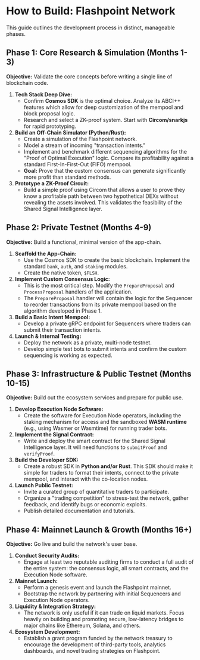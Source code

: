# How to Build: Flashpoint Network

This guide outlines the development process in distinct, manageable phases.

## Phase 1: Core Research & Simulation (Months 1-3)

**Objective:** Validate the core concepts before writing a single line of blockchain code.

1.  **Tech Stack Deep Dive:**
    *   Confirm **Cosmos SDK** is the optimal choice. Analyze its ABCI++ features which allow for deep customization of the mempool and block proposal logic.
    *   Research and select a ZK-proof system. Start with **Circom/snarkjs** for rapid prototyping.
2.  **Build an Off-Chain Simulator (Python/Rust):**
    *   Create a simulation of the Flashpoint network.
    *   Model a stream of incoming "transaction intents."
    *   Implement and benchmark different sequencing algorithms for the "Proof of Optimal Execution" logic. Compare its profitability against a standard First-In-First-Out (FIFO) mempool.
    *   **Goal:** Prove that the custom consensus can generate significantly more profit than standard methods.
3.  **Prototype a ZK-Proof Circuit:**
    *   Build a simple proof using Circom that allows a user to prove they know a profitable path between two hypothetical DEXs without revealing the assets involved. This validates the feasibility of the Shared Signal Intelligence layer.

## Phase 2: Private Testnet (Months 4-9)

**Objective:** Build a functional, minimal version of the app-chain.

1.  **Scaffold the App-Chain:**
    *   Use the Cosmos SDK to create the basic blockchain. Implement the standard `bank`, `auth`, and `staking` modules.
    *   Create the native token, `$FLSH`.
2.  **Implement Custom Consensus Logic:**
    *   This is the most critical step. Modify the `PrepareProposal` and `ProcessProposal` handlers of the application.
    *   The `PrepareProposal` handler will contain the logic for the Sequencer to reorder transactions from its private mempool based on the algorithm developed in Phase 1.
3.  **Build a Basic Intent Mempool:**
    *   Develop a private gRPC endpoint for Sequencers where traders can submit their transaction intents.
4.  **Launch & Internal Testing:**
    *   Deploy the network as a private, multi-node testnet.
    *   Develop simple test bots to submit intents and confirm the custom sequencing is working as expected.

## Phase 3: Infrastructure & Public Testnet (Months 10-15)

**Objective:** Build out the ecosystem services and prepare for public use.

1.  **Develop Execution Node Software:**
    *   Create the software for Execution Node operators, including the staking mechanism for access and the sandboxed **WASM runtime** (e.g., using Wasmer or Wasmtime) for running trader bots.
2.  **Implement the Signal Contract:**
    *   Write and deploy the smart contract for the Shared Signal Intelligence layer. It will need functions to `submitProof` and `verifyProof`.
3.  **Build the Developer SDK:**
    *   Create a robust SDK in **Python and/or Rust**. This SDK should make it simple for traders to format their intents, connect to the private mempool, and interact with the co-location nodes.
4.  **Launch Public Testnet:**
    *   Invite a curated group of quantitative traders to participate.
    *   Organize a "trading competition" to stress-test the network, gather feedback, and identify bugs or economic exploits.
    *   Publish detailed documentation and tutorials.

## Phase 4: Mainnet Launch & Growth (Months 16+)

**Objective:** Go live and build the network's user base.

1.  **Conduct Security Audits:**
    *   Engage at least two reputable auditing firms to conduct a full audit of the entire system: the consensus logic, all smart contracts, and the Execution Node software.
2.  **Mainnet Launch:**
    *   Perform a genesis event and launch the Flashpoint mainnet.
    *   Bootstrap the network by partnering with initial Sequencers and Execution Node operators.
3.  **Liquidity & Integration Strategy:**
    *   The network is only useful if it can trade on liquid markets. Focus heavily on building and promoting secure, low-latency bridges to major chains like Ethereum, Solana, and others.
4.  **Ecosystem Development:**
    *   Establish a grant program funded by the network treasury to encourage the development of third-party tools, analytics dashboards, and novel trading strategies on Flashpoint.